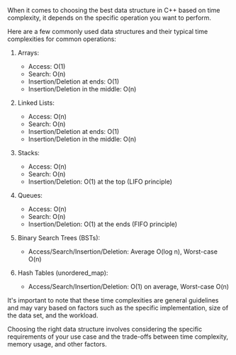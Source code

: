  When it comes to choosing the best data structure in C++ based on time complexity, it depends on the specific operation you want to perform.

Here are a few commonly used data structures and their typical time complexities for common operations:

1. Arrays:
   - Access: O(1)
   - Search: O(n)
   - Insertion/Deletion at ends: O(1)
   - Insertion/Deletion in the middle: O(n)

2. Linked Lists:
   - Access: O(n)
   - Search: O(n)
   - Insertion/Deletion at ends: O(1)
   - Insertion/Deletion in the middle: O(n)

3. Stacks:
   - Access: O(n)
   - Search: O(n)
   - Insertion/Deletion: O(1) at the top (LIFO principle)

4. Queues:
   - Access: O(n)
   - Search: O(n)
   - Insertion/Deletion: O(1) at the ends (FIFO principle)

5. Binary Search Trees (BSTs):
   - Access/Search/Insertion/Deletion: Average O(log n), Worst-case O(n)

6. Hash Tables (unordered_map):
   - Access/Search/Insertion/Deletion: O(1) on average, Worst-case O(n)

It's important to note that these time complexities are general guidelines and may vary based on factors such as the specific implementation, size of the data set, and the workload.

Choosing the right data structure involves considering the specific requirements of your use case and the trade-offs between time complexity, memory usage, and other factors.

